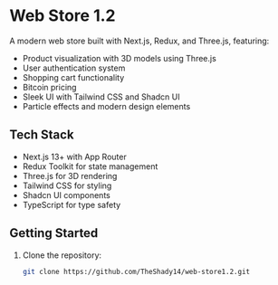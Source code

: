 # Web Store 1.2

A modern web store built with Next.js, Redux, and Three.js, featuring:

-  Product visualization with 3D models using Three.js
-  User authentication system
-  Shopping cart functionality
-  Bitcoin pricing
-  Sleek UI with Tailwind CSS and Shadcn UI
-  Particle effects and modern design elements

## Tech Stack

- Next.js 13+ with App Router
- Redux Toolkit for state management
- Three.js for 3D rendering
- Tailwind CSS for styling
- Shadcn UI components
- TypeScript for type safety

## Getting Started

1. Clone the repository:
   ```bash
   git clone https://github.com/TheShady14/web-store1.2.git
